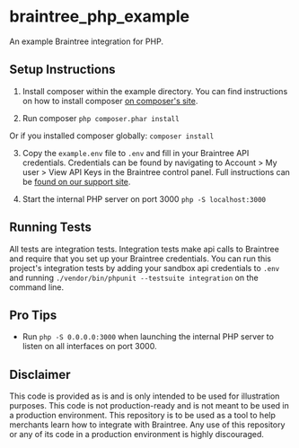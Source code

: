 # braintree_php_example
An example Braintree integration for PHP.

## Setup Instructions

1. Install composer within the example directory. You can find instructions on how to install composer [on composer's site](https://getcomposer.org/download/).

2. Run composer
  `php composer.phar install`

  Or if you installed composer globally:
  `composer install`

3. Copy the `example.env` file to `.env` and fill in your Braintree API credentials. Credentials can be found by navigating to Account > My user > View API Keys in the Braintree control panel. Full instructions can be [found on our support site](https://articles.braintreepayments.com/control-panel/important-gateway-credentials#api-credentials).

4. Start the internal PHP server on port 3000
   `php -S localhost:3000`

## Running Tests

All tests are integration tests. Integration tests make api calls to Braintree and require that you set up your Braintree credentials. You can run this project's integration tests by adding your sandbox api credentials to `.env` and running `./vendor/bin/phpunit --testsuite integration` on the command line.

## Pro Tips

 * Run `php -S 0.0.0.0:3000` when launching the internal PHP server to listen on all interfaces on port 3000.

## Disclaimer

This code is provided as is and is only intended to be used for illustration purposes. This code is not production-ready and is not meant to be used in a production environment. This repository is to be used as a tool to help merchants learn how to integrate with Braintree. Any use of this repository or any of its code in a production environment is highly discouraged.
